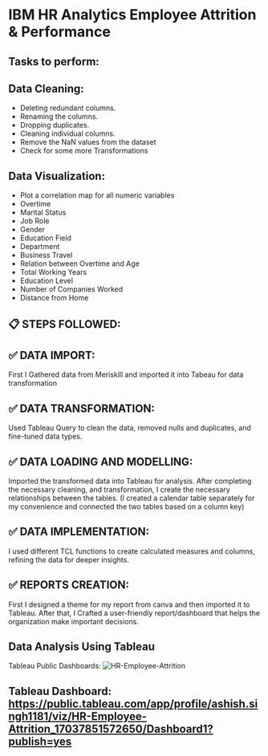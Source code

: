 # IBM HR Analytics Employee Attrition & Performance

## Tasks to perform: 
## Data Cleaning:
- Deleting redundant columns.
- Renaming the columns.
- Dropping duplicates.
- Cleaning individual columns.
- Remove the NaN values from the dataset
- Check for some more Transformations

## Data Visualization:
- Plot a correlation map for all numeric variables
- Overtime
- Marital Status
- Job Role
- Gender
- Education Field
- Department
- Business Travel
- Relation between Overtime and Age
- Total Working Years
- Education Level
- Number of Companies Worked
- Distance from Home


## 📋 STEPS FOLLOWED:

## ✅ DATA IMPORT:
First I Gathered data from Meriskill and imported it into Tabeau for data transformation

## ✅ DATA TRANSFORMATION:
Used Tableau Query to clean the data, removed nulls and duplicates, and fine-tuned data types.

## ✅ DATA LOADING AND MODELLING:
Imported the transformed data into Tableau for analysis. After completing the necessary cleaning, and transformation, I create the necessary relationships between the tables. (I created a calendar table separately for my convenience and connected the two tables based on a column key)

## ✅ DATA IMPLEMENTATION:
I used different TCL functions to create calculated measures and columns, refining the data for deeper insights.

## ✅ REPORTS CREATION:
First I designed a theme for my report from canva and then imported it to Tableau. After that, I Crafted a user-friendly report/dashboard that helps the organization make important decisions.

## Data Analysis Using Tableau
  Tableau Public Dashboards:
  ![HR-Employee-Attrition](https://github.com/rogASHISH/HR-Employee-Attrition-/assets/151386180/06fcaee5-58e5-43b3-a216-361a1b482d31)

## Tableau Dashboard: https://public.tableau.com/app/profile/ashish.singh1181/viz/HR-Employee-Attrition_17037851572650/Dashboard1?publish=yes

